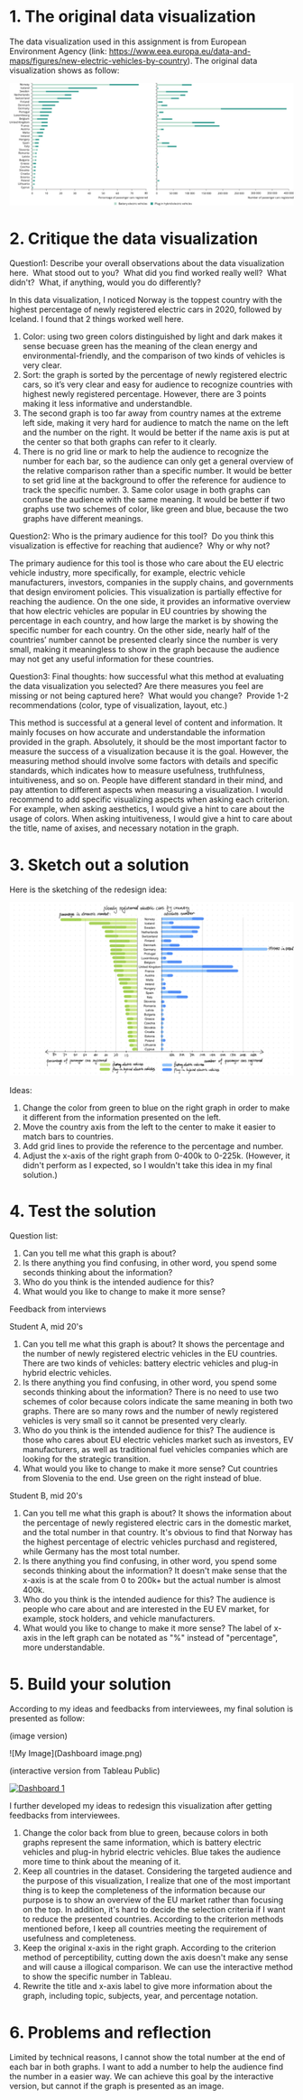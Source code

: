 # 1. The original data visualization
The data visualization used in this assignment is from European Environment Agency (link: https://www.eea.europa.eu/data-and-maps/figures/new-electric-vehicles-by-country). The original data visualization shows as follow:

![My Image](download.png)

# 2. Critique the data visualization
Question1: Describe your overall observations about the data visualization here.  What stood out to you?  What did you find worked really well?  What didn't?  What, if anything, would you do differently?  

In this data visualization, I noticed Norway is the toppest country with the highest percentage of newly registered electric cars in 2020, followed by Iceland. I found that 2 things worked well here. 
1. Color: using two green colors distinguished by light and dark makes it sense becuase green has the meaning of the clean energy and environmental-friendly, and the comparison of two kinds of vehicles is very clear. 
2. Sort: the graph is sorted by the percentage of newly registered electric cars, so it’s very clear and easy for audience to recognize countries with highest newly registered percentage. 
However, there are 3 points making it less informative and understandble. 
1. The second graph is too far away from country names at the extreme left side, making it very hard for audience to match the name on the left and the number on the right. It would be better if the name axis is put at the center so that both graphs can refer to it clearly. 
2. There is no grid line or mark to help the audience to recognize the number for each bar, so the audience can only get a general overview of the relative comparison rather than a specific number. It would be better to set grid line at the background to offer the reference for audience to track the specific number. 3. Same color usage in both graphs can confuse the audience with the same meaning. It would be better if two graphs use two schemes of color, like green and blue, because the two graphs have different meanings. 

Question2: Who is the primary audience for this tool?  Do you think this visualization is effective for reaching that audience?  Why or why not?

The primary audience for this tool is those who care about the EU electric vehicle industry, more specifically, for example, electric vehicle manufacturers, investors, companies in the supply chains, and governments that design enviroment policies. This visualization is partially effective for reaching the audience. On the one side, it provides an informative overview that how electric vehicles are popular in EU countries by showing the percentage in each country, and how large the market is by showing the specific number for each country. On the other side, nearly half of the countries’ number cannot be presented clearly since the number is very small, making it meaningless to show in the graph because the audience may not get any useful information for these countries. 

Question3: Final thoughts: how successful what this method at evaluating the data visualization you selected? Are there measures you feel are missing or not being captured here?  What would you change?  Provide 1-2 recommendations (color, type of visualization, layout, etc.)

This method is successful at a general level of content and information. It mainly focuses on how accurate and understandable the information provided in the graph. Absolutely, it should be the most important factor to measure the success of a visualization because it is the goal. However, the measuring method should involve some factors with details and specific standards, which indicates how to measure usefulness, truthfulness, intuitiveness, and so on. People have different standard in their mind, and pay attention to different aspects when measuring a visualization. I would recommend to add specific visualizing aspects when asking each criterion. For example, when asking aesthetics, I would give a hint to care about the usage of colors. When asking intuitiveness, I would give a hint to care about the title, name of axises, and necessary notation in the graph. 

# 3. Sketch out a solution
Here is the sketching of the redesign idea:

![My Image](sketch.jpg)

Ideas:
1. Change the color from green to blue on the right graph in order to make it different from the information presented on the left. 
2. Move the country axis from the left to the center to make it easier to match bars to countries. 
3. Add grid lines to provide the reference to the percentage and number.
4. Adjust the x-axis of the right graph from 0-400k to 0-225k. (However, it didn't perform as I expected, so I wouldn't take this idea in my final solution.)


# 4. Test the solution
Question list:
1. Can you tell me what this graph is about?
2. Is there anything you find confusing, in other word, you spend some seconds thinking about the information?
3. Who do you think is the intended audience for this?
4. What would you like to change to make it more sense?

Feedback from interviews

Student A, mid 20's
1. Can you tell me what this graph is about?
It shows the percentage and the number of newly registered electric vehicles in the EU countries. There are two kinds of vehicles: battery electric vehicles and plug-in hybrid electric vehicles. 
2. Is there anything you find confusing, in other word, you spend some seconds thinking about the information?
There is no need to use two schemes of color because colors indicate the same meaning in both two graphs. There are so many rows and the number of newly registered vehicles is very small so it cannot be presented very clearly. 
3. Who do you think is the intended audience for this?
The audience is those who cares about EU electric vehicles market such as investors, EV manufacturers, as well as traditional fuel vehicles companies which are looking for the strategic transition. 
4. What would you like to change to make it more sense?
Cut countries from Slovenia to the end. Use green on the right instead of blue. 

Student B, mid 20's
1. Can you tell me what this graph is about?
It shows the information about the percentage of newly registered electric cars in the domestic market, and the total number in that country. It's obvious to find that Norway has the highest percentage of electric vehicles purchasd and registered, while Germany has the most total number.  
2. Is there anything you find confusing, in other word, you spend some seconds thinking about the information?
It doesn't make sense that the x-axis is at the scale from 0 to 200k+ but the actual number is almost 400k. 
3. Who do you think is the intended audience for this?
The audience is people who care about and are interested in the EU EV market, for example, stock holders, and vehicle manufacturers. 
4. What would you like to change to make it more sense?
The label of x-axis in the left graph can be notated as "%" instead of "percentage", more understandable. 

# 5. Build your solution
According to my ideas and feedbacks from interviewees, my final solution is presented as follow:

(image version)

![My Image](Dashboard image.png)

(interactive version from Tableau Public)

<div class='tableauPlaceholder' id='viz1663721700215' style='position: relative'><noscript><a href='#'><img alt='Dashboard 1 ' src='https:&#47;&#47;public.tableau.com&#47;static&#47;images&#47;re&#47;redesign-NewRegisteredElectricCars&#47;Dashboard1&#47;1_rss.png' style='border: none' /></a></noscript><object class='tableauViz'  style='display:none;'><param name='host_url' value='https%3A%2F%2Fpublic.tableau.com%2F' /> <param name='embed_code_version' value='3' /> <param name='site_root' value='' /><param name='name' value='redesign-NewRegisteredElectricCars&#47;Dashboard1' /><param name='tabs' value='no' /><param name='toolbar' value='yes' /><param name='static_image' value='https:&#47;&#47;public.tableau.com&#47;static&#47;images&#47;re&#47;redesign-NewRegisteredElectricCars&#47;Dashboard1&#47;1.png' /> <param name='animate_transition' value='yes' /><param name='display_static_image' value='yes' /><param name='display_spinner' value='yes' /><param name='display_overlay' value='yes' /><param name='display_count' value='yes' /><param name='language' value='zh-CN' /><param name='filter' value='publish=yes' /></object></div>                <script type='text/javascript'>                    var divElement = document.getElementById('viz1663721700215');                    var vizElement = divElement.getElementsByTagName('object')[0];                    if ( divElement.offsetWidth > 800 ) { vizElement.style.width='100%';vizElement.style.height=(divElement.offsetWidth*0.75)+'px';} else if ( divElement.offsetWidth > 500 ) { vizElement.style.width='100%';vizElement.style.height=(divElement.offsetWidth*0.75)+'px';} else { vizElement.style.width='100%';vizElement.style.height='1027px';}                     var scriptElement = document.createElement('script');                    scriptElement.src = 'https://public.tableau.com/javascripts/api/viz_v1.js';                    vizElement.parentNode.insertBefore(scriptElement, vizElement);                </script>

I further developed my ideas to redesign this visualization after getting feedbacks from interviewees. 
1. Change the color back from blue to green, because colors in both graphs represent the same information, which is battery electric vehicles and plug-in hybrid electric vehicles. Blue takes the audience more time to think about the meaning of it. 
2. Keep all countries in the dataset. Considering the targeted audience and the purpose of this visualization, I realize that one of the most important thing is to keep the completeness of the information because our purpose is to show an overview of the EU market rather than focusing on the top. In addition, it's hard to decide the selection criteria if I want to reduce the presented countries. According to the criterion methods mentioned before, I keep all countries meeting the requirement of usefulness and completeness.
3. Keep the original x-axis in the right graph. According to the criterion method of perceptibility, cutting down the axis doesn't make any sense and will cause a illogical comparison. We can use the interactive method to show the specific number in Tableau. 
4. Rewrite the title and x-axis label to give more information about the graph, including topic, subjects, year, and percentage notation. 

# 6. Problems and reflection
Limited by technical reasons, I cannot show the total number at the end of each bar in both graphs. I want to add a number to help the audience find the number in a easier way. We can achieve this goal by the interactive version, but cannot if the graph is presented as an image. 
